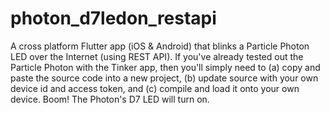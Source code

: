 # photon_d7ledon_restapi

A cross platform Flutter app (iOS & Android) that blinks a Particle Photon LED over the Internet (using REST API). If you've already tested out the Particle Photon with the Tinker app, then you'll simply need to (a) copy and paste the source code into a new project, (b) update source with your own device id and access token, and (c) compile and load it onto your own device.  Boom! The Photon's D7 LED will turn on.


